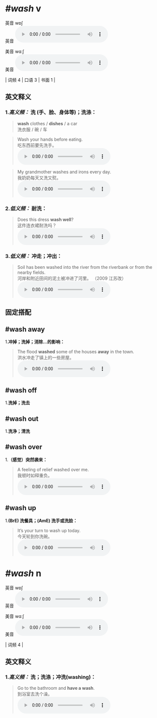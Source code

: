# ***\#wash*** v
英音 wɒʃ  
英音
<audio src="./media/wash-B.aac" controls="controls"></audio>

美音 wɑːʃ  
美音
<audio src="./media/wash.aac" controls="controls"></audio>



| 词频 4 | 口语 3 | 书面 1 |  

英文释义
---
### 1.*高义频：* **洗 (手、脸、身体等)；洗涤：**  

 > **wash** clothes / **dishes** / a car  
 > 洗衣服 / 碗 / 车    

 > Wash your hands before eating.  
 > 吃东西前要先洗手。    
<audio src="./media/1-wash.aac" controls="controls"></audio>

 > My grandmother washes and irons every day.  
 > 我奶奶每天又洗又熨。    
<audio src="./media/2-wash.aac" controls="controls"></audio>

### 2.*低义频：* **耐洗：**  

 > Does this dress **wash well**?  
 > 这件连衣裙耐洗吗？    
<audio src="./media/3-wash.aac" controls="controls"></audio>

### 3.*低义频：* **冲走；冲出：**  

 > Soil has been washed into the river from the riverbank or from the nearby fields.  
 > 河岸和附近田间的泥土被冲进了河里。  （2009 江苏改）  
<audio src="./media/5-wash.aac" controls="controls"></audio>


固定搭配
---
## \#wash away
1.**冲掉；洗掉；消除…的影响：**  

 > The flood **washed** some of the houses **away** in the town.  
 > 洪水冲走了镇上的一些房屋。    
<audio src="./media/4-wash.aac" controls="controls"></audio>

## \#wash off
1.**洗掉；洗去**  

## \#wash out
1.**洗净；清洗**  

## \#wash over
1.**（感觉）突然袭来：**  

 > A feeling of relief washed over me.  
 > 我顿时如释重负。    
<audio src="./media/A feeling of relief washed over me2_AAC.aac" controls="controls"></audio>

## \#wash up
1.**(BrE) 洗餐具；(AmE) 洗手或洗脸：**  

 > It’s your turn to wash up today.  
 > 今天轮到你洗碗。    
<audio src="./media/7-wash.aac" controls="controls"></audio>


# ***\#wash*** n
英音 wɒʃ  
英音
<audio src="./media/wash-B.aac" controls="controls"></audio>

美音 wɑːʃ  
美音
<audio src="./media/wash.aac" controls="controls"></audio>



| 词频 4 |  

英文释义
---
### 1.*高义频：* **洗；洗涤；冲洗(washing)：**  

 > Go to the bathroom and **have a wash**.  
 > 到浴室去洗个澡。    
<audio src="./media/8-wash.aac" controls="controls"></audio>


